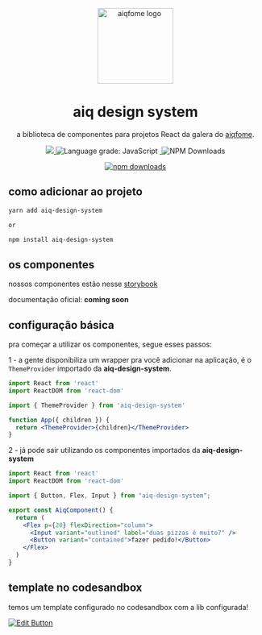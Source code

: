 <p align="center">
  <a href="https://aiqfome.com/" rel="noopener" target="_blank"><img width="150" src="https://www.suafranquia.com/views/sources/images/franquias/logos/271b399b0a004c781779ec805e8d7ab7.png" alt="aiqfome logo"></a></p>
</p>

<h1 align="center">aiq design system</h1>

<div align="center">

a biblioteca de componentes para projetos React da galera do [aiqfome](http://www.aiqfome.com).

<p align="center">
  <a aria-label="contributors graph" href="https://github.com/aiqfome/aiq-design-system/graphs/contributors">
    <img src="https://img.shields.io/github/contributors/aiqfome/aiq-design-system.svg">
  </a>
  
  <img alt="Language grade: JavaScript" src="https://img.shields.io/lgtm/grade/javascript/github/aiqfome/aiq-design-system.svg?logo=lgtm&logoWidth=18"/>
  
  <a aria-label="license" href="https://github.com/aiqfome/aiq-design-system/blob/master/LICENSE">
    <img src="https://img.shields.io/github/license/aiqfome/aiq-design-system.svg" alt="">
  </a>
  
  <img alt="NPM Downloads" src="https://img.shields.io/npm/dm/aiq-design-system.svg?style=flat"/>
  
  [![npm downloads](https://img.shields.io/npm/dm/aiq-design-system.svg)](https://www.npmjs.com/package/aiq-design-system)
</p>

</div>

## como adicionar ao projeto

```sh
yarn add aiq-design-system

or

npm install aiq-design-system
```

## os componentes

nossos componentes estão nesse [storybook](https://www.chromatic.com/library?appId=621085ba70b9d2003a142b7d)

documentação oficial: **coming soon**

## configuração básica

pra começar a utilizar os componentes, segue esses passos:

1 - a gente disponibiliza um wrapper pra você adicionar na aplicação, é o `ThemeProvider` importado da **aiq-design-system**.

```jsx
import React from 'react'
import ReactDOM from 'react-dom'

import { ThemeProvider } from 'aiq-design-system'

function App({ children }) {
  return <ThemeProvider>{children}</ThemeProvider>
}
```

2 - já pode sair utilizando os componentes importados da **aiq-design-system**

```jsx
import React from 'react'
import ReactDOM from 'react-dom'

import { Button, Flex, Input } from "aiq-design-system";

export const AiqComponent() {
  return (
    <Flex p={20} flexDirection="column">
      <Input variant="outlined" label="duas pizzas é muito?" />
      <Button variant="contained">fazer pedido!</Button>
    </Flex>
  )
}

```

## template no codesandbox

temos um template configurado no codesandbox com a lib configurada!

[![Edit Button](https://codesandbox.io/static/img/play-codesandbox.svg)](https://codesandbox.io/s/aiq-design-system-yukfc)
